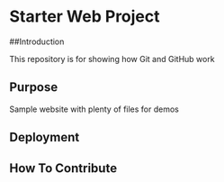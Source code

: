 # Starter Web Project

##Introduction

This repository is for showing how Git and GitHub work

## Purpose

Sample website with plenty of files for demos

## Deployment

## How To Contribute